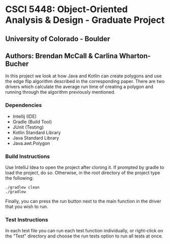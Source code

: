# CSCI 5448: Object-Oriented Analysis & Design - Graduate Project
## University of Colorado - Boulder
## Authors: Brendan McCall & Carlina Wharton-Bucher

In this project we look at how Java and Kotlin can create polygons 
and use the edge flip algorithm described in the corresponding paper.
There are two drivers which calculate the average run time of creating
a polygon and running through the algorithm previously mentioned.

### Dependencies

- Intellij (IDE)
- Gradle (Build Tool)
- JUnit (Testing)
- Kotlin Standard Library
- Java Standard Library
- Java.awt.Polygon

### Build Instructions

Use IntelliJ Idea to open the project after cloning it. If prompted
by gradle to load the project, do so. Otherwise, in the root directory
of the project type the following:

```
./gradlew clean
./gradlew
```
Finally, you can press the run button next to the main function in the
driver that you wish to run.

### Test Instructions

In each test file you can run each test function individually, or
right-click on the "Test" directory and choose the run tests option
to run all tests at once.